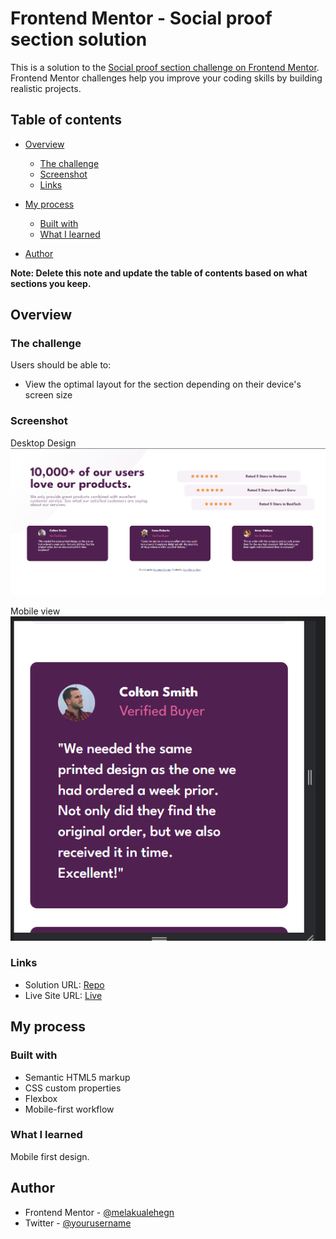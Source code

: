 # Frontend Mentor - Social proof section solution

This is a solution to the [Social proof section challenge on Frontend Mentor](https://www.frontendmentor.io/challenges/social-proof-section-6e0qTv_bA). Frontend Mentor challenges help you improve your coding skills by building realistic projects.

## Table of contents

- [Overview](#overview)
  - [The challenge](#the-challenge)
  - [Screenshot](#screenshot)
  - [Links](#links)
- [My process](#my-process)
  - [Built with](#built-with)
  - [What I learned](#what-i-learned)

- [Author](#author)


**Note: Delete this note and update the table of contents based on what sections you keep.**

## Overview

### The challenge

Users should be able to:

- View the optimal layout for the section depending on their device's screen size

### Screenshot

Desktop Design
![Desktop](images/Desktopdesign.PNG)

Mobile view
![Moile design](images/mobile.PNG)

### Links

- Solution URL: [Repo](https://github.com/MelakuAlehegn/social-proof-section)
- Live Site URL: [Live](https://melakualehegn.github.io/social-proof-section/)

## My process

### Built with

- Semantic HTML5 markup
- CSS custom properties
- Flexbox
- Mobile-first workflow

### What I learned

Mobile first design.

## Author

- Frontend Mentor - [@melakualehegn](https://www.frontendmentor.io/profile/melakualehegn)
- Twitter - [@yourusername](https://www.twitter.com/MelakuA5)
